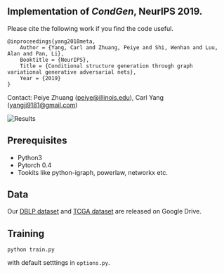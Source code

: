 ## Implementation of *CondGen*, NeurIPS 2019.

Please cite the following work if you find the code useful.

```
@inproceedings{yang2018meta,
	Author = {Yang, Carl and Zhuang, Peiye and Shi, Wenhan and Luu, Alan and Pan, Li},
	Booktitle = {NeurIPS},
	Title = {Conditional structure generation through graph variational generative adversarial nets},
	Year = {2019}
}
```
Contact: Peiye Zhuang (peiye@illinois.edu), Carl Yang (yangji9181@gmail.com)

![Results](https://github.com/KelestZ/GVGAN/blob/master/misc/gvgan-new1.png)


## Prerequisites
- Python3
- Pytorch 0.4
- Tookits like python-igraph, powerlaw, networkx etc.

## Data
Our [DBLP dataset](https://drive.google.com/open?id=1s9hLOEAIL4j63fBpIdm1IldfJCsLhzpB) and [TCGA dataset](https://drive.google.com/open?id=1s9hLOEAIL4j63fBpIdm1IldfJCsLhzpB) are released on Google Drive.

## Training 
```
python train.py
```
with default setttings in `options.py`.
